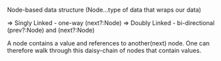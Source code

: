 Node-based data structure (Node...type of data that wraps our data)

=> Singly Linked - one-way (next?:Node<T>)
=> Doubly Linked - bi-directional (prev?:Node<T>) and (next?:Node<T>)

A node contains a value and references to another(next) node. One can therefore walk through this daisy-chain of nodes that contain values.
